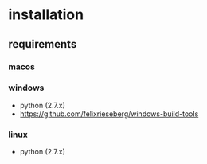 # installation

## requirements

### macos

### windows
- python (2.7.x)
- https://github.com/felixrieseberg/windows-build-tools

### linux
- python (2.7.x)
